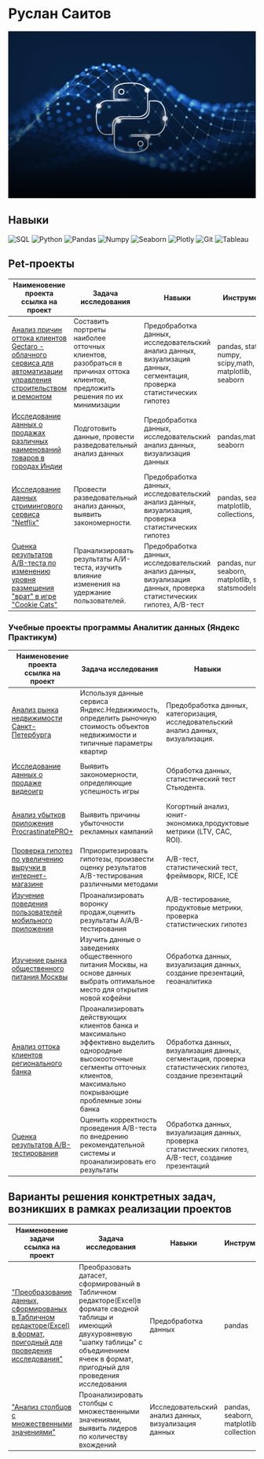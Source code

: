 # Руслан Саитов

![Header](https://github.com/Sairus74/Sairus74/blob/main/python.jpg)


## Навыки

![SQL](https://img.shields.io/badge/SQL-00BEF2?style=for-the-badge&logo=PostgreSQL)
![Python](https://img.shields.io/badge/python-3670A0?style=for-the-badge&logo=python&logoColor=ffdd54)
![Pandas](https://img.shields.io/badge/pandas-%23150458.svg?style=for-the-badge&logo=pandas&logoColor=white)
![Numpy](https://img.shields.io/badge/numpy-%23013243.svg?style=for-the-badge&logo=numpy&logoColor=white)
![Seaborn](https://img.shields.io/badge/Seaborn-%23150458.svg?style=for-the-badge&logo=Seaborn&logoColor=white)
![Plotly](https://img.shields.io/badge/Plotly-%233F4F75.svg?style=for-the-badge&logo=plotly&logoColor=white)
![Git](https://img.shields.io/badge/git-%2307405e.svg?style=for-the-badge&logo=git&logoColor=white)
![Tableau](https://img.shields.io/badge/Tableau-%2300f.svg?style=for-the-badge&logo=Tableau&logoColor=white)

## Pet-проекты
| Наименовение проекта<br />ссылка на проект | Задача исследования | Навыки  | Инструменты |
|----------|----------|----------|----------|
| [Анализ причин оттока клиентов Gectaro - облачного сервиса для автоматизации управления строительством и ремонтом](https://github.com/Sairus74/Gectaro/blob/main/Gectaro.ipynb) | Составить портреты наиболее отточных клиентов, разобраться в причинах оттока клиентов, предложить решения по их минимизации | Предобработка данных,  исследовательский анализ данных, визуализация данных, сегментация, проверка статистических гипотез  |pandas, statistics, numpy, scipy,math, phik, matplotlib, seaborn|
| [Исследование данных о продажах различных наименований товаров в городах Индии](https://github.com/Sairus74/Store-Sales/blob/main/store_sales.ipynb) | Подготовить данные, провести разведовательный анализ данных | Предобработка данных,  исследовательский анализ данных, визуализация данных |pandas,matplotlib, seaborn|
| [Исследование данных стримингового сервиса "Netflix"](https://github.com/Sairus74/Netflix/blob/main/Netflix.ipynb) | Провести разведовательный анализ данных, выявить закономерности. | Предобработка данных,  исследовательский анализ данных, визуализация, проверка статистических гипотез  |  pandas, seaborn, matplotlib, collections, scipy|
| [Оценка результатов A/B-теста по изменению уровня размещения "врат" в игре "Cookie Cats"](https://github.com/Sairus74/Cookie-Cats/blob/main/Cookie%20Cats.ipynb) | Пранализировать результаты А/И-теста, изучить влияние изменения на удержание пользователей. | Предобработка данных,  исследовательский анализ данных, визуализация данных, проверка статистических гипотез, A/B-тест  |  pandas, numpy, seaborn, matplotlib, scipy, statsmodelsy|

### Учебные проекты программы Аналитик данных (Яндекс Практикум)
| Наименовение проекта<br />ссылка на проект | Задача исследования | Навыки  | Инструменты |
|----------|----------|----------|----------|
| [Анализ рынка недвижимости Санкт-Петербурга](https://github.com/Sairus74/practicum/blob/main/1_%D0%90%D0%BD%D0%B0%D0%BB%D0%B8%D0%B7%20%D1%80%D1%8B%D0%BD%D0%BA%D0%B0%20%D0%BD%D0%B5%D0%B4%D0%B2%D0%B8%D0%B6%D0%B8%D0%BC%D0%BE%D1%81%D1%82%D0%B8%20%D0%A1%D0%B0%D0%BD%D0%BA%D1%82-%D0%9F%D0%B5%D1%82%D0%B5%D1%80%D0%B1%D1%83%D1%80%D0%B3%D0%B0.ipynb) | Используя данные сервиса Яндекс.Недвижимость, определить рыночную стоимость объектов недвижимости и типичные параметры квартир | Предобработка данных, категоризация, исследовательский анализ данных, визуализация. | python, pandas, statistics, numpy, matplotlib|
| [Исследование данных о продаже видеоигр](https://github.com/Sairus74/practicum/blob/main/2_%D0%98%D1%81%D1%81%D0%BB%D0%B5%D0%B4%D0%BE%D0%B2%D0%B0%D0%BD%D0%B8%D0%B5%20%D0%B4%D0%B0%D0%BD%D0%BD%D1%8B%D1%85%20%D0%BE%20%D0%BF%D1%80%D0%BE%D0%B4%D0%B0%D0%B6%D0%B0%D1%85%20%D0%B2%D0%B8%D0%B4%D0%B5%D0%BE%D0%B8%D0%B3%D1%80.ipynb) | Выявить закономерности, определяющие успешность игры  | Обработка данных, статистический тест Стьюдента. | pandas, statistics, numpy, scipy,matplotlib, seaborn |
| [Анализ убытков приложения ProcrastinatePRO+](https://github.com/Sairus74/practicum/blob/main/3_%D0%90%D0%BD%D0%B0%D0%BB%D0%B8%D0%B7%20%D1%83%D0%B1%D1%8B%D1%82%D0%BA%D0%BE%D0%B2%20%D0%BF%D1%80%D0%B8%D0%BB%D0%BE%D0%B6%D0%B5%D0%BD%D0%B8%D1%8F%20ProcrastinatePRO%2B.ipynb) | Выявить причины убыточности рекламных кампаний | Когортный анализ, юнит-экономика,продуктовые метрики (LTV, CAC, ROI). | pandas, statistics, numpy, scipy, matplotlib, seaborn |
| [Проверка гипотез по увеличению выручки в интернет-магазине](https://github.com/Sairus74/practicum/blob/main/4_%D0%9F%D1%80%D0%BE%D0%B2%D0%B5%D1%80%D0%BA%D0%B0%20%D0%B3%D0%B8%D0%BF%D0%BE%D1%82%D0%B5%D0%B7%20%D0%BF%D0%BE%20%D1%83%D0%B2%D0%B5%D0%BB%D0%B8%D1%87%D0%B5%D0%BD%D0%B8%D1%8E%20%D0%B2%D1%8B%D1%80%D1%83%D1%87%D0%BA%D0%B8%20%D0%B2%20%D0%B8%D0%BD%D1%82%D0%B5%D1%80%D0%BD%D0%B5%D1%82-%D0%BC%D0%B0%D0%B3%D0%B0%D0%B7%D0%B8%D0%BD%D0%B5.ipynb) | Пприоритезировать гипотезы, произвести оценку результатов A/B-тестирования различными методами | A/B-тест, статистический тест, фреймворк, RICE, ICE | pandas, statistics, numpy, scipy, matplotlib, seaborn |
| [Изучение поведения пользователей мобильного приложения](https://github.com/Sairus74/practicum/blob/main/5_%D0%98%D0%B7%D1%83%D1%87%D0%B5%D0%BD%D0%B8%D0%B5%20%D0%BF%D0%BE%D0%B2%D0%B5%D0%B4%D0%B5%D0%BD%D0%B8%D1%8F%20%D0%BF%D0%BE%D0%BB%D1%8C%D0%B7%D0%BE%D0%B2%D0%B0%D1%82%D0%B5%D0%BB%D0%B5%D0%B9%20%D0%BC%D0%BE%D0%B1%D0%B8%D0%BB%D1%8C%D0%BD%D0%BE%D0%B3%D0%BE%20%D0%BF%D1%80%D0%B8%D0%BB%D0%BE%D0%B6%D0%B5%D0%BD%D0%B8%D1%8F.ipynb) | Проанализировать воронку продаж,оценить результаты A/A/B-тестирования | A/B-тестирование, продуктовые метрики, проверка статистических гипотез | pandas, statistics, numpy, scipy, matplotlib, seaborn |
| [Изучение рынка общественного питания Москвы](https://github.com/Sairus74/practicum/blob/main/6_%D0%98%D0%B7%D1%83%D1%87%D0%B5%D0%BD%D0%B8%D0%B5%20%D1%80%D1%8B%D0%BD%D0%BA%D0%B0%20%D0%BE%D0%B1%D1%89%D0%B5%D1%81%D1%82%D0%B2%D0%B5%D0%BD%D0%BD%D0%BE%D0%B3%D0%BE%20%D0%BF%D0%B8%D1%82%D0%B0%D0%BD%D0%B8%D1%8F%20%D0%9C%D0%BE%D1%81%D0%BA%D0%B2%D1%8B.ipynb) | Изучить данные о заведениях общественного питания Москвы, на основе данных выбрать оптимальное место для открытия новой кофейни | Обработка данных, визуализация данных, создание презентаций, геоаналитика | pandas, numpy, matplotlib, seaborn, plotly |
| [Анализ оттока клиентов регионального банка](https://github.com/Sairus74/practicum/blob/main/7_%D0%90%D0%BD%D0%B0%D0%BB%D0%B8%D0%B7%20%D0%BE%D1%82%D1%82%D0%BE%D0%BA%D0%B0%20%20%D0%BA%D0%BB%D0%B8%D0%B5%D0%BD%D1%82%D0%BE%D0%B2%20%D1%80%D0%B5%D0%B3%D0%B8%D0%BE%D0%BD%D0%B0%D0%BB%D1%8C%D0%BD%D0%BE%D0%B3%D0%BE%20%D0%B1%D0%B0%D0%BD%D0%BA%D0%B0.ipynb) | Проанализировать действующих клиентов банка и максимально эффективно выделить однородные высокооточные сегменты отточных клиентов, максимально покрывающие проблемные зоны банка | Обработка данных, визуализация данных, сегментация, проверка статистических гипотез, создание презентаций | pandas, statistics, numpy, scipy,math, phik, matplotlib, seaborn |
| [Оценка результатов A/B-тестирования](https://github.com/Sairus74/practicum/blob/main/8_%D0%9E%D1%86%D0%B5%D0%BD%D0%BA%D0%B0%20%D1%80%D0%B5%D0%B7%D1%83%D0%BB%D1%8C%D1%82%D0%B0%D1%82%D0%BE%D0%B2%20AB-%D1%82%D0%B5%D1%81%D1%82%D0%B8%D1%80%D0%BE%D0%B2%D0%B0%D0%BD%D0%B8%D1%8F.ipynb) | Оценить корректность проведения A/B-теста по внедрению рекомендательной системы и проанализировать его результаты | Обработка данных, визуализация данных, проверка статистических гипотез, A/B-тест, создание презентаций | pandas, statistics, numpy, scipy,math, phik, matplotlib, seaborn,  plotly |

## Варианты решения конктретных задач, возникших в рамках реализации проектов
| Наименовение задачи <br />ссылка на проект | Задача исследования | Навыки  | Инструменты |
|----------|----------|----------|----------|
| ["Преобразование данных, сформированых в Табличном редакторе(Excel) в формат, пригодный для проведения исследования"](https://github.com/Sairus74/current-tasks/blob/main/%D0%BF%D1%80%D0%B5%D0%BE%D0%B1%D1%80%D0%B0%D0%B7%D0%BE%D0%B2%D0%B0%D0%BD%D0%B8%D0%B5.ipynb) |Преобразовать датасет, сформированый в Табличном редакторе(Excel)в формате сводной таблицы и имеющий двухуровневую "шапку таблицы" с объединением ячеек в формат, пригодный для проведения исследования | Предобработка данных |pandas|
| ["Анализ столбцов с множественными значениями"](https://github.com/Sairus74/current-tasks/blob/main/%D0%BC%D0%BD%D0%BE%D0%B6%D0%B5%D1%81%D1%82%D0%B2%D0%B5%D0%BD%D0%BD%D1%8B%D0%B5%20%D0%B7%D0%BD%D0%B0%D1%87%D0%B5%D0%BD%D0%B8%D1%8F.ipynb) | Проанализировать столбцы с множественными значениями, выявить лидеров по количеству вхождений | Исследовательский анализ данных, визуализация данных | pandas, seaborn, matplotlib, collections|



